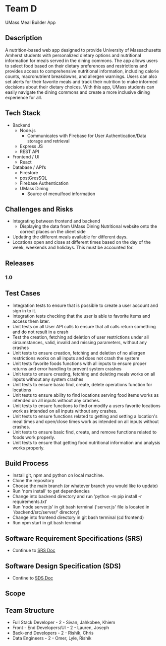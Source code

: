# Team D
UMass Meal Builder App

## Description

A nutrition-based web app designed to provide University of Massachusetts Amherst students with personalized dietary options and nutritional information for meals served in the dining commons. The app allows users to select food based on their dietary preferences and restrictions and provides access to comprehensive nutritional information, including calorie counts, macronutrient breakdowns, and allergen warnings. Users can also set alerts for their favorite meals and track their nutrition to make informed decisions about their dietary choices. With this app, UMass students can easily navigate the dining commons and create a more inclusive dining experience for all.

## Tech Stack

- Backend
    - Node.js
        - Communicates with Firebase for User Authentication/Data storage and retrieval
    - Express JS
    -  REST API
- Frontend / UI
    - React
- Database / API’s
    - Firestore
    - postGresSQL
    - Firebase Authentication
    - UMass Dining
        - Source of menu/food information

## Challenges and Risks
- Integrating between frontend and backend
    - Displaying the data from UMass Dining Nutritional website onto the correct places on the client side
- Updating the different meals available for different days.
- Locations open and close at different times based on the day of the week, weekends and holidays. This must be accounted for.
## Releases

### 1.0

## Test Cases
- Integration tests to ensure that is possible to create a user account and sign in to it.
- Integration tests checking that the user is able to favorite items and access them later.
- Unit tests on all User API calls to ensure that all calls return something and do not result in a crash
- Test the creation, fetching ad deletion of user restrictions under all circumstances, valid, invalid and missing parameters, without any crashes
- Unit tests to ensure creation, fetching and deletion of no allergen restrictions works on all inputs and does not crash the system
- Unit tests favorite foods functions with all inputs to ensure proper returns and error handling to prevent system crashes
- Unit tests to ensure creating, fetching and deleting meals works on all inputs without any system crashes
- Unit tests to ensure basic find, create, delete operations function for locations
- Unit tests to ensure ability to find locations serving food items works as intended on all inputs without any crashes.
- Unit tests to ensure functions to find or modify a users favorite locations work as intended on all inputs without any crashes.
- Unit tests to ensure functions related to getting and setting a location's meal times and open/close times work as intended on all inputs without crashes.
- Unit tests to ensure basic find, create, and remove functions related to foods work properly.
- Unit tests to ensure that getting food nutritional information and analysis works properly.

## Build Process
- Install git, npm and python on local machine.
- Clone the repository
- Choose the main branch (or whatever branch you would like to update)
- Run 'npm install' to get dependencies
- Change into backend directory and run 'python -m pip install -r requirements.txt'
- Run 'node server.js' in git bash terminal ('server.js' file is located in '/backend/src/server/' directory)
- Change into frontend directory in git bash terminal (cd frontend)
- Run npm start in git bash terminal


## Software Requirement Specifications (SRS)
- Continue to [SRS Doc](https://docs.google.com/document/d/1xARkV2M6CB3EhkK2Rf1cDI93MhJKZdLDTaTv2R8JQP0/edit)
## Software Design Specification (SDS)
- Contine to [SDS Doc](https://docs.google.com/document/d/1RPasyq5xxhvOO15QfFHecmJ8BU1d_DJ6zW3PnVy-DZA/edit)


## Scope


## Team Structure

- Full Stack Developer - 2 - Sivan, Jahkobee, Khiem
- Front - End Developers/UI - 2 - Lauren, Joseph
- Back-end Developers - 2 - Rishik, Chris
- Data Engineers - 2  - Omer, Lyle, Rishik
